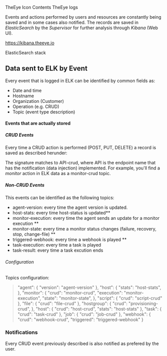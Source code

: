 TheEye Icon
Contents
TheEye logs

Events and actions performed by users and resources are constantly being saved and in some cases also notified.
The records are saved in _ElasticSearch_ by the _Supervisor_ for further analysis through _Kibana_ (Web UI).

https://kibana.theeye.io

ElasticSearch stack

## Data sent to ELK by Event
Every event that is logged in ELK can be identified by common fields as:
- Date and time
- Hostname
- Organization (Customer)
- Operation (e.g. CRUD)
- Topic (event type description)

#### Events that are actually stored

##### CRUD Events
Every time a CRUD action is performed (POST, PUT, DELETE) a record is saved as described herunder:

The signature matches to API-crud, where API is the endpoint name that has the notification (data injection) implemented.
For example, you'll find a _monitor_ action in ELK data as a monitor-crud topic.

##### Non-CRUD Events 
This events can be identified as the following topics:

- agent-version: every time the agent version is updated.
- host-stats: every time host-status is updated**
- monitor-execution: every time the agent sends an update for a monitor execution **
- monitor-state: every time a monitor status changes (failure, recovery, stop, change-file) **
- triggered-webhook: every time a webhook is played **
- task-execution: every time a task is played
- task-result: every time a task excution ends


###### Configuration

Topics configuration: 

>"agent": { 
>  "version": "agent-version"
>},
>"host": {
>  "stats": "host-stats",
>},
>"monitor": {
>  "crud": "monitor-crud",
>  "execution": "monitor-execution",
>  "state": "monitor-state",
>},
>"script": {
>  "crud": "script-crud"
>},
>"file": {
>  "crud": "file-crud"
>},
>"hostgroup": {
>  "crud": "provisioning-crud",
>},
>"host": {
>  "crud": "host-crud",
>  "stats": "host-stats"
>},
>"task": {
>  "crud": "task-crud"
>},
>"job": {
>  "crud": "job-crud"
>},
>"webhook": {
>  "crud": "webhook-crud",
>  "triggered": "triggered-webhook"
>}


### Notifications

Every CRUD event previously described is also notified as prefered by the user.
